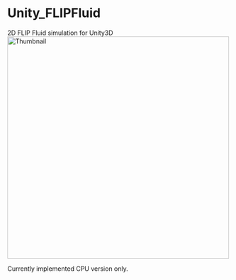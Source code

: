 # Unity_FLIPFluid
2D FLIP Fluid simulation for Unity3D
<img alt="Thumbnail" src="https://github.com/kodai100/Unity_FLIPFluid/blob/master/Assets/Thumbnails/flipcpu.gif" width=500>

Currently implemented CPU version only.

